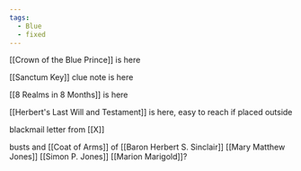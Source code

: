 ```yaml
---
tags:
  - Blue
  - fixed
---
```

[[Crown of the Blue Prince]] is here

[[Sanctum Key]] clue note is here

[[8 Realms in 8 Months]] is here

[[Herbert's Last Will and Testament]] is here, easy to reach if placed outside

blackmail letter from [[X]]

busts and [[Coat of Arms]] of
[[Baron Herbert S. Sinclair]]
[[Mary Matthew Jones]]
[[Simon P. Jones]]
[[Marion Marigold]]?

